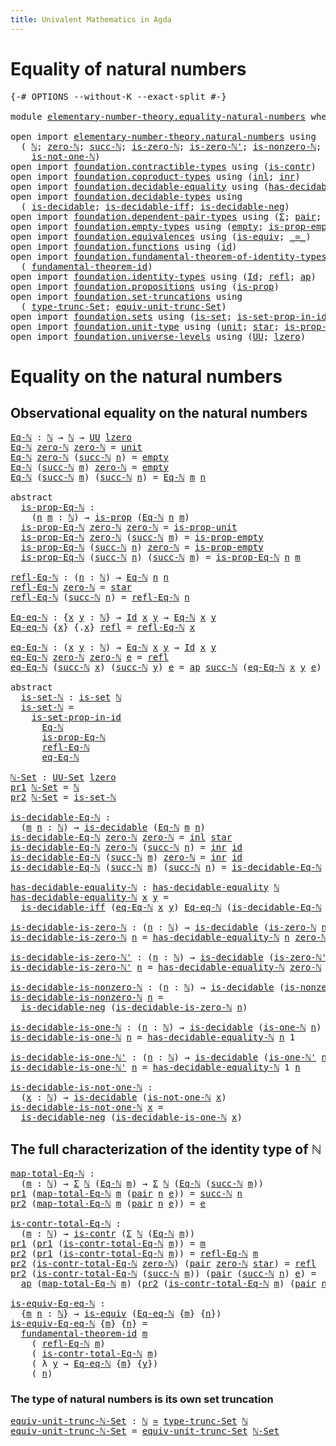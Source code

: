 ```yaml
---
title: Univalent Mathematics in Agda
---
```


# Equality of natural numbers

<pre class="Agda"><a id="86" class="Symbol">{-#</a> <a id="90" class="Keyword">OPTIONS</a> <a id="98" class="Pragma">--without-K</a> <a id="110" class="Pragma">--exact-split</a> <a id="124" class="Symbol">#-}</a>

<a id="129" class="Keyword">module</a> <a id="136" href="elementary-number-theory.equality-natural-numbers.html" class="Module">elementary-number-theory.equality-natural-numbers</a> <a id="186" class="Keyword">where</a>

<a id="193" class="Keyword">open</a> <a id="198" class="Keyword">import</a> <a id="205" href="elementary-number-theory.natural-numbers.html" class="Module">elementary-number-theory.natural-numbers</a> <a id="246" class="Keyword">using</a>
  <a id="254" class="Symbol">(</a> <a id="256" href="elementary-number-theory.natural-numbers.html#1444" class="Datatype">ℕ</a><a id="257" class="Symbol">;</a> <a id="259" href="elementary-number-theory.natural-numbers.html#1465" class="InductiveConstructor">zero-ℕ</a><a id="265" class="Symbol">;</a> <a id="267" href="elementary-number-theory.natural-numbers.html#1478" class="InductiveConstructor">succ-ℕ</a><a id="273" class="Symbol">;</a> <a id="275" href="elementary-number-theory.natural-numbers.html#1742" class="Function">is-zero-ℕ</a><a id="284" class="Symbol">;</a> <a id="286" href="elementary-number-theory.natural-numbers.html#1794" class="Function">is-zero-ℕ&#39;</a><a id="296" class="Symbol">;</a> <a id="298" href="elementary-number-theory.natural-numbers.html#1926" class="Function">is-nonzero-ℕ</a><a id="310" class="Symbol">;</a> <a id="312" href="elementary-number-theory.natural-numbers.html#1988" class="Function">is-one-ℕ</a><a id="320" class="Symbol">;</a> <a id="322" href="elementary-number-theory.natural-numbers.html#2033" class="Function">is-one-ℕ&#39;</a><a id="331" class="Symbol">;</a>
    <a id="337" href="elementary-number-theory.natural-numbers.html#2080" class="Function">is-not-one-ℕ</a><a id="349" class="Symbol">)</a>
<a id="351" class="Keyword">open</a> <a id="356" class="Keyword">import</a> <a id="363" href="foundation.contractible-types.html" class="Module">foundation.contractible-types</a> <a id="393" class="Keyword">using</a> <a id="399" class="Symbol">(</a><a id="400" href="foundation-core.contractible-types.html#925" class="Function">is-contr</a><a id="408" class="Symbol">)</a>
<a id="410" class="Keyword">open</a> <a id="415" class="Keyword">import</a> <a id="422" href="foundation.coproduct-types.html" class="Module">foundation.coproduct-types</a> <a id="449" class="Keyword">using</a> <a id="455" class="Symbol">(</a><a id="456" href="foundation.coproduct-types.html#1239" class="InductiveConstructor">inl</a><a id="459" class="Symbol">;</a> <a id="461" href="foundation.coproduct-types.html#1262" class="InductiveConstructor">inr</a><a id="464" class="Symbol">)</a>
<a id="466" class="Keyword">open</a> <a id="471" class="Keyword">import</a> <a id="478" href="foundation.decidable-equality.html" class="Module">foundation.decidable-equality</a> <a id="508" class="Keyword">using</a> <a id="514" class="Symbol">(</a><a id="515" href="foundation.decidable-equality.html#1785" class="Function">has-decidable-equality</a><a id="537" class="Symbol">)</a>
<a id="539" class="Keyword">open</a> <a id="544" class="Keyword">import</a> <a id="551" href="foundation.decidable-types.html" class="Module">foundation.decidable-types</a> <a id="578" class="Keyword">using</a>
  <a id="586" class="Symbol">(</a> <a id="588" href="foundation.decidable-types.html#1741" class="Function">is-decidable</a><a id="600" class="Symbol">;</a> <a id="602" href="foundation.decidable-types.html#5377" class="Function">is-decidable-iff</a><a id="618" class="Symbol">;</a> <a id="620" href="foundation.decidable-types.html#5067" class="Function">is-decidable-neg</a><a id="636" class="Symbol">)</a>
<a id="638" class="Keyword">open</a> <a id="643" class="Keyword">import</a> <a id="650" href="foundation.dependent-pair-types.html" class="Module">foundation.dependent-pair-types</a> <a id="682" class="Keyword">using</a> <a id="688" class="Symbol">(</a><a id="689" href="foundation-core.dependent-pair-types.html#502" class="Record">Σ</a><a id="690" class="Symbol">;</a> <a id="692" href="foundation-core.dependent-pair-types.html#575" class="InductiveConstructor">pair</a><a id="696" class="Symbol">;</a> <a id="698" href="foundation-core.dependent-pair-types.html#592" class="Field">pr1</a><a id="701" class="Symbol">;</a> <a id="703" href="foundation-core.dependent-pair-types.html#604" class="Field">pr2</a><a id="706" class="Symbol">)</a>
<a id="708" class="Keyword">open</a> <a id="713" class="Keyword">import</a> <a id="720" href="foundation.empty-types.html" class="Module">foundation.empty-types</a> <a id="743" class="Keyword">using</a> <a id="749" class="Symbol">(</a><a id="750" href="foundation-core.empty-types.html#1044" class="Datatype">empty</a><a id="755" class="Symbol">;</a> <a id="757" href="foundation-core.empty-types.html#2364" class="Function">is-prop-empty</a><a id="770" class="Symbol">)</a>
<a id="772" class="Keyword">open</a> <a id="777" class="Keyword">import</a> <a id="784" href="foundation.equivalences.html" class="Module">foundation.equivalences</a> <a id="808" class="Keyword">using</a> <a id="814" class="Symbol">(</a><a id="815" href="foundation-core.equivalences.html#1542" class="Function">is-equiv</a><a id="823" class="Symbol">;</a> <a id="825" href="foundation-core.equivalences.html#1607" class="Function Operator">_≃_</a><a id="828" class="Symbol">)</a>
<a id="830" class="Keyword">open</a> <a id="835" class="Keyword">import</a> <a id="842" href="foundation.functions.html" class="Module">foundation.functions</a> <a id="863" class="Keyword">using</a> <a id="869" class="Symbol">(</a><a id="870" href="foundation-core.functions.html#309" class="Function">id</a><a id="872" class="Symbol">)</a>
<a id="874" class="Keyword">open</a> <a id="879" class="Keyword">import</a> <a id="886" href="foundation.fundamental-theorem-of-identity-types.html" class="Module">foundation.fundamental-theorem-of-identity-types</a> <a id="935" class="Keyword">using</a>
  <a id="943" class="Symbol">(</a> <a id="945" href="foundation-core.fundamental-theorem-of-identity-types.html#1888" class="Function">fundamental-theorem-id</a><a id="967" class="Symbol">)</a>
<a id="969" class="Keyword">open</a> <a id="974" class="Keyword">import</a> <a id="981" href="foundation.identity-types.html" class="Module">foundation.identity-types</a> <a id="1007" class="Keyword">using</a> <a id="1013" class="Symbol">(</a><a id="1014" href="foundation-core.identity-types.html#641" class="Datatype">Id</a><a id="1016" class="Symbol">;</a> <a id="1018" href="foundation-core.identity-types.html#694" class="InductiveConstructor">refl</a><a id="1022" class="Symbol">;</a> <a id="1024" href="foundation-core.identity-types.html#2853" class="Function">ap</a><a id="1026" class="Symbol">)</a>
<a id="1028" class="Keyword">open</a> <a id="1033" class="Keyword">import</a> <a id="1040" href="foundation.propositions.html" class="Module">foundation.propositions</a> <a id="1064" class="Keyword">using</a> <a id="1070" class="Symbol">(</a><a id="1071" href="foundation-core.propositions.html#1246" class="Function">is-prop</a><a id="1078" class="Symbol">)</a>
<a id="1080" class="Keyword">open</a> <a id="1085" class="Keyword">import</a> <a id="1092" href="foundation.set-truncations.html" class="Module">foundation.set-truncations</a> <a id="1119" class="Keyword">using</a>
  <a id="1127" class="Symbol">(</a> <a id="1129" href="foundation.set-truncations.html#3386" class="Postulate">type-trunc-Set</a><a id="1143" class="Symbol">;</a> <a id="1145" href="foundation.set-truncations.html#11287" class="Function">equiv-unit-trunc-Set</a><a id="1165" class="Symbol">)</a>
<a id="1167" class="Keyword">open</a> <a id="1172" class="Keyword">import</a> <a id="1179" href="foundation.sets.html" class="Module">foundation.sets</a> <a id="1195" class="Keyword">using</a> <a id="1201" class="Symbol">(</a><a id="1202" href="foundation-core.sets.html#1099" class="Function">is-set</a><a id="1208" class="Symbol">;</a> <a id="1210" href="foundation-core.sets.html#2779" class="Function">is-set-prop-in-id</a><a id="1227" class="Symbol">;</a> <a id="1229" href="foundation-core.sets.html#1177" class="Function">UU-Set</a><a id="1235" class="Symbol">)</a>
<a id="1237" class="Keyword">open</a> <a id="1242" class="Keyword">import</a> <a id="1249" href="foundation.unit-type.html" class="Module">foundation.unit-type</a> <a id="1270" class="Keyword">using</a> <a id="1276" class="Symbol">(</a><a id="1277" href="foundation.unit-type.html#975" class="Datatype">unit</a><a id="1281" class="Symbol">;</a> <a id="1283" href="foundation.unit-type.html#999" class="InductiveConstructor">star</a><a id="1287" class="Symbol">;</a> <a id="1289" href="foundation.unit-type.html#2408" class="Function">is-prop-unit</a><a id="1301" class="Symbol">)</a>
<a id="1303" class="Keyword">open</a> <a id="1308" class="Keyword">import</a> <a id="1315" href="foundation.universe-levels.html" class="Module">foundation.universe-levels</a> <a id="1342" class="Keyword">using</a> <a id="1348" class="Symbol">(</a><a id="1349" href="foundation-core.universe-levels.html#222" class="Primitive">UU</a><a id="1351" class="Symbol">;</a> <a id="1353" href="Agda.Primitive.html#764" class="Primitive">lzero</a><a id="1358" class="Symbol">)</a>
</pre>
# Equality on the natural numbers

## Observational equality on the natural numbers

<pre class="Agda"><a id="Eq-ℕ"></a><a id="1458" href="elementary-number-theory.equality-natural-numbers.html#1458" class="Function">Eq-ℕ</a> <a id="1463" class="Symbol">:</a> <a id="1465" href="elementary-number-theory.natural-numbers.html#1444" class="Datatype">ℕ</a> <a id="1467" class="Symbol">→</a> <a id="1469" href="elementary-number-theory.natural-numbers.html#1444" class="Datatype">ℕ</a> <a id="1471" class="Symbol">→</a> <a id="1473" href="foundation-core.universe-levels.html#222" class="Primitive">UU</a> <a id="1476" href="Agda.Primitive.html#764" class="Primitive">lzero</a>
<a id="1482" href="elementary-number-theory.equality-natural-numbers.html#1458" class="Function">Eq-ℕ</a> <a id="1487" href="elementary-number-theory.natural-numbers.html#1465" class="InductiveConstructor">zero-ℕ</a> <a id="1494" href="elementary-number-theory.natural-numbers.html#1465" class="InductiveConstructor">zero-ℕ</a> <a id="1501" class="Symbol">=</a> <a id="1503" href="foundation.unit-type.html#975" class="Datatype">unit</a>
<a id="1508" href="elementary-number-theory.equality-natural-numbers.html#1458" class="Function">Eq-ℕ</a> <a id="1513" href="elementary-number-theory.natural-numbers.html#1465" class="InductiveConstructor">zero-ℕ</a> <a id="1520" class="Symbol">(</a><a id="1521" href="elementary-number-theory.natural-numbers.html#1478" class="InductiveConstructor">succ-ℕ</a> <a id="1528" href="elementary-number-theory.equality-natural-numbers.html#1528" class="Bound">n</a><a id="1529" class="Symbol">)</a> <a id="1531" class="Symbol">=</a> <a id="1533" href="foundation-core.empty-types.html#1044" class="Datatype">empty</a>
<a id="1539" href="elementary-number-theory.equality-natural-numbers.html#1458" class="Function">Eq-ℕ</a> <a id="1544" class="Symbol">(</a><a id="1545" href="elementary-number-theory.natural-numbers.html#1478" class="InductiveConstructor">succ-ℕ</a> <a id="1552" href="elementary-number-theory.equality-natural-numbers.html#1552" class="Bound">m</a><a id="1553" class="Symbol">)</a> <a id="1555" href="elementary-number-theory.natural-numbers.html#1465" class="InductiveConstructor">zero-ℕ</a> <a id="1562" class="Symbol">=</a> <a id="1564" href="foundation-core.empty-types.html#1044" class="Datatype">empty</a>
<a id="1570" href="elementary-number-theory.equality-natural-numbers.html#1458" class="Function">Eq-ℕ</a> <a id="1575" class="Symbol">(</a><a id="1576" href="elementary-number-theory.natural-numbers.html#1478" class="InductiveConstructor">succ-ℕ</a> <a id="1583" href="elementary-number-theory.equality-natural-numbers.html#1583" class="Bound">m</a><a id="1584" class="Symbol">)</a> <a id="1586" class="Symbol">(</a><a id="1587" href="elementary-number-theory.natural-numbers.html#1478" class="InductiveConstructor">succ-ℕ</a> <a id="1594" href="elementary-number-theory.equality-natural-numbers.html#1594" class="Bound">n</a><a id="1595" class="Symbol">)</a> <a id="1597" class="Symbol">=</a> <a id="1599" href="elementary-number-theory.equality-natural-numbers.html#1458" class="Function">Eq-ℕ</a> <a id="1604" href="elementary-number-theory.equality-natural-numbers.html#1583" class="Bound">m</a> <a id="1606" href="elementary-number-theory.equality-natural-numbers.html#1594" class="Bound">n</a>

<a id="1609" class="Keyword">abstract</a>
  <a id="is-prop-Eq-ℕ"></a><a id="1620" href="elementary-number-theory.equality-natural-numbers.html#1620" class="Function">is-prop-Eq-ℕ</a> <a id="1633" class="Symbol">:</a>
    <a id="1639" class="Symbol">(</a><a id="1640" href="elementary-number-theory.equality-natural-numbers.html#1640" class="Bound">n</a> <a id="1642" href="elementary-number-theory.equality-natural-numbers.html#1642" class="Bound">m</a> <a id="1644" class="Symbol">:</a> <a id="1646" href="elementary-number-theory.natural-numbers.html#1444" class="Datatype">ℕ</a><a id="1647" class="Symbol">)</a> <a id="1649" class="Symbol">→</a> <a id="1651" href="foundation-core.propositions.html#1246" class="Function">is-prop</a> <a id="1659" class="Symbol">(</a><a id="1660" href="elementary-number-theory.equality-natural-numbers.html#1458" class="Function">Eq-ℕ</a> <a id="1665" href="elementary-number-theory.equality-natural-numbers.html#1640" class="Bound">n</a> <a id="1667" href="elementary-number-theory.equality-natural-numbers.html#1642" class="Bound">m</a><a id="1668" class="Symbol">)</a>
  <a id="1672" href="elementary-number-theory.equality-natural-numbers.html#1620" class="Function">is-prop-Eq-ℕ</a> <a id="1685" href="elementary-number-theory.natural-numbers.html#1465" class="InductiveConstructor">zero-ℕ</a> <a id="1692" href="elementary-number-theory.natural-numbers.html#1465" class="InductiveConstructor">zero-ℕ</a> <a id="1699" class="Symbol">=</a> <a id="1701" href="foundation.unit-type.html#2408" class="Function">is-prop-unit</a>
  <a id="1716" href="elementary-number-theory.equality-natural-numbers.html#1620" class="Function">is-prop-Eq-ℕ</a> <a id="1729" href="elementary-number-theory.natural-numbers.html#1465" class="InductiveConstructor">zero-ℕ</a> <a id="1736" class="Symbol">(</a><a id="1737" href="elementary-number-theory.natural-numbers.html#1478" class="InductiveConstructor">succ-ℕ</a> <a id="1744" href="elementary-number-theory.equality-natural-numbers.html#1744" class="Bound">m</a><a id="1745" class="Symbol">)</a> <a id="1747" class="Symbol">=</a> <a id="1749" href="foundation-core.empty-types.html#2364" class="Function">is-prop-empty</a>
  <a id="1765" href="elementary-number-theory.equality-natural-numbers.html#1620" class="Function">is-prop-Eq-ℕ</a> <a id="1778" class="Symbol">(</a><a id="1779" href="elementary-number-theory.natural-numbers.html#1478" class="InductiveConstructor">succ-ℕ</a> <a id="1786" href="elementary-number-theory.equality-natural-numbers.html#1786" class="Bound">n</a><a id="1787" class="Symbol">)</a> <a id="1789" href="elementary-number-theory.natural-numbers.html#1465" class="InductiveConstructor">zero-ℕ</a> <a id="1796" class="Symbol">=</a> <a id="1798" href="foundation-core.empty-types.html#2364" class="Function">is-prop-empty</a>
  <a id="1814" href="elementary-number-theory.equality-natural-numbers.html#1620" class="Function">is-prop-Eq-ℕ</a> <a id="1827" class="Symbol">(</a><a id="1828" href="elementary-number-theory.natural-numbers.html#1478" class="InductiveConstructor">succ-ℕ</a> <a id="1835" href="elementary-number-theory.equality-natural-numbers.html#1835" class="Bound">n</a><a id="1836" class="Symbol">)</a> <a id="1838" class="Symbol">(</a><a id="1839" href="elementary-number-theory.natural-numbers.html#1478" class="InductiveConstructor">succ-ℕ</a> <a id="1846" href="elementary-number-theory.equality-natural-numbers.html#1846" class="Bound">m</a><a id="1847" class="Symbol">)</a> <a id="1849" class="Symbol">=</a> <a id="1851" href="elementary-number-theory.equality-natural-numbers.html#1620" class="Function">is-prop-Eq-ℕ</a> <a id="1864" href="elementary-number-theory.equality-natural-numbers.html#1835" class="Bound">n</a> <a id="1866" href="elementary-number-theory.equality-natural-numbers.html#1846" class="Bound">m</a>

<a id="refl-Eq-ℕ"></a><a id="1869" href="elementary-number-theory.equality-natural-numbers.html#1869" class="Function">refl-Eq-ℕ</a> <a id="1879" class="Symbol">:</a> <a id="1881" class="Symbol">(</a><a id="1882" href="elementary-number-theory.equality-natural-numbers.html#1882" class="Bound">n</a> <a id="1884" class="Symbol">:</a> <a id="1886" href="elementary-number-theory.natural-numbers.html#1444" class="Datatype">ℕ</a><a id="1887" class="Symbol">)</a> <a id="1889" class="Symbol">→</a> <a id="1891" href="elementary-number-theory.equality-natural-numbers.html#1458" class="Function">Eq-ℕ</a> <a id="1896" href="elementary-number-theory.equality-natural-numbers.html#1882" class="Bound">n</a> <a id="1898" href="elementary-number-theory.equality-natural-numbers.html#1882" class="Bound">n</a>
<a id="1900" href="elementary-number-theory.equality-natural-numbers.html#1869" class="Function">refl-Eq-ℕ</a> <a id="1910" href="elementary-number-theory.natural-numbers.html#1465" class="InductiveConstructor">zero-ℕ</a> <a id="1917" class="Symbol">=</a> <a id="1919" href="foundation.unit-type.html#999" class="InductiveConstructor">star</a>
<a id="1924" href="elementary-number-theory.equality-natural-numbers.html#1869" class="Function">refl-Eq-ℕ</a> <a id="1934" class="Symbol">(</a><a id="1935" href="elementary-number-theory.natural-numbers.html#1478" class="InductiveConstructor">succ-ℕ</a> <a id="1942" href="elementary-number-theory.equality-natural-numbers.html#1942" class="Bound">n</a><a id="1943" class="Symbol">)</a> <a id="1945" class="Symbol">=</a> <a id="1947" href="elementary-number-theory.equality-natural-numbers.html#1869" class="Function">refl-Eq-ℕ</a> <a id="1957" href="elementary-number-theory.equality-natural-numbers.html#1942" class="Bound">n</a>

<a id="Eq-eq-ℕ"></a><a id="1960" href="elementary-number-theory.equality-natural-numbers.html#1960" class="Function">Eq-eq-ℕ</a> <a id="1968" class="Symbol">:</a> <a id="1970" class="Symbol">{</a><a id="1971" href="elementary-number-theory.equality-natural-numbers.html#1971" class="Bound">x</a> <a id="1973" href="elementary-number-theory.equality-natural-numbers.html#1973" class="Bound">y</a> <a id="1975" class="Symbol">:</a> <a id="1977" href="elementary-number-theory.natural-numbers.html#1444" class="Datatype">ℕ</a><a id="1978" class="Symbol">}</a> <a id="1980" class="Symbol">→</a> <a id="1982" href="foundation-core.identity-types.html#641" class="Datatype">Id</a> <a id="1985" href="elementary-number-theory.equality-natural-numbers.html#1971" class="Bound">x</a> <a id="1987" href="elementary-number-theory.equality-natural-numbers.html#1973" class="Bound">y</a> <a id="1989" class="Symbol">→</a> <a id="1991" href="elementary-number-theory.equality-natural-numbers.html#1458" class="Function">Eq-ℕ</a> <a id="1996" href="elementary-number-theory.equality-natural-numbers.html#1971" class="Bound">x</a> <a id="1998" href="elementary-number-theory.equality-natural-numbers.html#1973" class="Bound">y</a>
<a id="2000" href="elementary-number-theory.equality-natural-numbers.html#1960" class="Function">Eq-eq-ℕ</a> <a id="2008" class="Symbol">{</a><a id="2009" href="elementary-number-theory.equality-natural-numbers.html#2009" class="Bound">x</a><a id="2010" class="Symbol">}</a> <a id="2012" class="Symbol">{</a><a id="2013" class="DottedPattern Symbol">.</a><a id="2014" href="elementary-number-theory.equality-natural-numbers.html#2009" class="DottedPattern Bound">x</a><a id="2015" class="Symbol">}</a> <a id="2017" href="foundation-core.identity-types.html#694" class="InductiveConstructor">refl</a> <a id="2022" class="Symbol">=</a> <a id="2024" href="elementary-number-theory.equality-natural-numbers.html#1869" class="Function">refl-Eq-ℕ</a> <a id="2034" href="elementary-number-theory.equality-natural-numbers.html#2009" class="Bound">x</a>

<a id="eq-Eq-ℕ"></a><a id="2037" href="elementary-number-theory.equality-natural-numbers.html#2037" class="Function">eq-Eq-ℕ</a> <a id="2045" class="Symbol">:</a> <a id="2047" class="Symbol">(</a><a id="2048" href="elementary-number-theory.equality-natural-numbers.html#2048" class="Bound">x</a> <a id="2050" href="elementary-number-theory.equality-natural-numbers.html#2050" class="Bound">y</a> <a id="2052" class="Symbol">:</a> <a id="2054" href="elementary-number-theory.natural-numbers.html#1444" class="Datatype">ℕ</a><a id="2055" class="Symbol">)</a> <a id="2057" class="Symbol">→</a> <a id="2059" href="elementary-number-theory.equality-natural-numbers.html#1458" class="Function">Eq-ℕ</a> <a id="2064" href="elementary-number-theory.equality-natural-numbers.html#2048" class="Bound">x</a> <a id="2066" href="elementary-number-theory.equality-natural-numbers.html#2050" class="Bound">y</a> <a id="2068" class="Symbol">→</a> <a id="2070" href="foundation-core.identity-types.html#641" class="Datatype">Id</a> <a id="2073" href="elementary-number-theory.equality-natural-numbers.html#2048" class="Bound">x</a> <a id="2075" href="elementary-number-theory.equality-natural-numbers.html#2050" class="Bound">y</a>
<a id="2077" href="elementary-number-theory.equality-natural-numbers.html#2037" class="Function">eq-Eq-ℕ</a> <a id="2085" href="elementary-number-theory.natural-numbers.html#1465" class="InductiveConstructor">zero-ℕ</a> <a id="2092" href="elementary-number-theory.natural-numbers.html#1465" class="InductiveConstructor">zero-ℕ</a> <a id="2099" href="elementary-number-theory.equality-natural-numbers.html#2099" class="Bound">e</a> <a id="2101" class="Symbol">=</a> <a id="2103" href="foundation-core.identity-types.html#694" class="InductiveConstructor">refl</a>
<a id="2108" href="elementary-number-theory.equality-natural-numbers.html#2037" class="Function">eq-Eq-ℕ</a> <a id="2116" class="Symbol">(</a><a id="2117" href="elementary-number-theory.natural-numbers.html#1478" class="InductiveConstructor">succ-ℕ</a> <a id="2124" href="elementary-number-theory.equality-natural-numbers.html#2124" class="Bound">x</a><a id="2125" class="Symbol">)</a> <a id="2127" class="Symbol">(</a><a id="2128" href="elementary-number-theory.natural-numbers.html#1478" class="InductiveConstructor">succ-ℕ</a> <a id="2135" href="elementary-number-theory.equality-natural-numbers.html#2135" class="Bound">y</a><a id="2136" class="Symbol">)</a> <a id="2138" href="elementary-number-theory.equality-natural-numbers.html#2138" class="Bound">e</a> <a id="2140" class="Symbol">=</a> <a id="2142" href="foundation-core.identity-types.html#2853" class="Function">ap</a> <a id="2145" href="elementary-number-theory.natural-numbers.html#1478" class="InductiveConstructor">succ-ℕ</a> <a id="2152" class="Symbol">(</a><a id="2153" href="elementary-number-theory.equality-natural-numbers.html#2037" class="Function">eq-Eq-ℕ</a> <a id="2161" href="elementary-number-theory.equality-natural-numbers.html#2124" class="Bound">x</a> <a id="2163" href="elementary-number-theory.equality-natural-numbers.html#2135" class="Bound">y</a> <a id="2165" href="elementary-number-theory.equality-natural-numbers.html#2138" class="Bound">e</a><a id="2166" class="Symbol">)</a>

<a id="2169" class="Keyword">abstract</a>
  <a id="is-set-ℕ"></a><a id="2180" href="elementary-number-theory.equality-natural-numbers.html#2180" class="Function">is-set-ℕ</a> <a id="2189" class="Symbol">:</a> <a id="2191" href="foundation-core.sets.html#1099" class="Function">is-set</a> <a id="2198" href="elementary-number-theory.natural-numbers.html#1444" class="Datatype">ℕ</a>
  <a id="2202" href="elementary-number-theory.equality-natural-numbers.html#2180" class="Function">is-set-ℕ</a> <a id="2211" class="Symbol">=</a>
    <a id="2217" href="foundation-core.sets.html#2779" class="Function">is-set-prop-in-id</a>
      <a id="2241" href="elementary-number-theory.equality-natural-numbers.html#1458" class="Function">Eq-ℕ</a>
      <a id="2252" href="elementary-number-theory.equality-natural-numbers.html#1620" class="Function">is-prop-Eq-ℕ</a>
      <a id="2271" href="elementary-number-theory.equality-natural-numbers.html#1869" class="Function">refl-Eq-ℕ</a>
      <a id="2287" href="elementary-number-theory.equality-natural-numbers.html#2037" class="Function">eq-Eq-ℕ</a>

<a id="ℕ-Set"></a><a id="2296" href="elementary-number-theory.equality-natural-numbers.html#2296" class="Function">ℕ-Set</a> <a id="2302" class="Symbol">:</a> <a id="2304" href="foundation-core.sets.html#1177" class="Function">UU-Set</a> <a id="2311" href="Agda.Primitive.html#764" class="Primitive">lzero</a>
<a id="2317" href="foundation-core.dependent-pair-types.html#592" class="Field">pr1</a> <a id="2321" href="elementary-number-theory.equality-natural-numbers.html#2296" class="Function">ℕ-Set</a> <a id="2327" class="Symbol">=</a> <a id="2329" href="elementary-number-theory.natural-numbers.html#1444" class="Datatype">ℕ</a>
<a id="2331" href="foundation-core.dependent-pair-types.html#604" class="Field">pr2</a> <a id="2335" href="elementary-number-theory.equality-natural-numbers.html#2296" class="Function">ℕ-Set</a> <a id="2341" class="Symbol">=</a> <a id="2343" href="elementary-number-theory.equality-natural-numbers.html#2180" class="Function">is-set-ℕ</a>

<a id="is-decidable-Eq-ℕ"></a><a id="2353" href="elementary-number-theory.equality-natural-numbers.html#2353" class="Function">is-decidable-Eq-ℕ</a> <a id="2371" class="Symbol">:</a>
  <a id="2375" class="Symbol">(</a><a id="2376" href="elementary-number-theory.equality-natural-numbers.html#2376" class="Bound">m</a> <a id="2378" href="elementary-number-theory.equality-natural-numbers.html#2378" class="Bound">n</a> <a id="2380" class="Symbol">:</a> <a id="2382" href="elementary-number-theory.natural-numbers.html#1444" class="Datatype">ℕ</a><a id="2383" class="Symbol">)</a> <a id="2385" class="Symbol">→</a> <a id="2387" href="foundation.decidable-types.html#1741" class="Function">is-decidable</a> <a id="2400" class="Symbol">(</a><a id="2401" href="elementary-number-theory.equality-natural-numbers.html#1458" class="Function">Eq-ℕ</a> <a id="2406" href="elementary-number-theory.equality-natural-numbers.html#2376" class="Bound">m</a> <a id="2408" href="elementary-number-theory.equality-natural-numbers.html#2378" class="Bound">n</a><a id="2409" class="Symbol">)</a>
<a id="2411" href="elementary-number-theory.equality-natural-numbers.html#2353" class="Function">is-decidable-Eq-ℕ</a> <a id="2429" href="elementary-number-theory.natural-numbers.html#1465" class="InductiveConstructor">zero-ℕ</a> <a id="2436" href="elementary-number-theory.natural-numbers.html#1465" class="InductiveConstructor">zero-ℕ</a> <a id="2443" class="Symbol">=</a> <a id="2445" href="foundation.coproduct-types.html#1239" class="InductiveConstructor">inl</a> <a id="2449" href="foundation.unit-type.html#999" class="InductiveConstructor">star</a>
<a id="2454" href="elementary-number-theory.equality-natural-numbers.html#2353" class="Function">is-decidable-Eq-ℕ</a> <a id="2472" href="elementary-number-theory.natural-numbers.html#1465" class="InductiveConstructor">zero-ℕ</a> <a id="2479" class="Symbol">(</a><a id="2480" href="elementary-number-theory.natural-numbers.html#1478" class="InductiveConstructor">succ-ℕ</a> <a id="2487" href="elementary-number-theory.equality-natural-numbers.html#2487" class="Bound">n</a><a id="2488" class="Symbol">)</a> <a id="2490" class="Symbol">=</a> <a id="2492" href="foundation.coproduct-types.html#1262" class="InductiveConstructor">inr</a> <a id="2496" href="foundation-core.functions.html#309" class="Function">id</a>
<a id="2499" href="elementary-number-theory.equality-natural-numbers.html#2353" class="Function">is-decidable-Eq-ℕ</a> <a id="2517" class="Symbol">(</a><a id="2518" href="elementary-number-theory.natural-numbers.html#1478" class="InductiveConstructor">succ-ℕ</a> <a id="2525" href="elementary-number-theory.equality-natural-numbers.html#2525" class="Bound">m</a><a id="2526" class="Symbol">)</a> <a id="2528" href="elementary-number-theory.natural-numbers.html#1465" class="InductiveConstructor">zero-ℕ</a> <a id="2535" class="Symbol">=</a> <a id="2537" href="foundation.coproduct-types.html#1262" class="InductiveConstructor">inr</a> <a id="2541" href="foundation-core.functions.html#309" class="Function">id</a>
<a id="2544" href="elementary-number-theory.equality-natural-numbers.html#2353" class="Function">is-decidable-Eq-ℕ</a> <a id="2562" class="Symbol">(</a><a id="2563" href="elementary-number-theory.natural-numbers.html#1478" class="InductiveConstructor">succ-ℕ</a> <a id="2570" href="elementary-number-theory.equality-natural-numbers.html#2570" class="Bound">m</a><a id="2571" class="Symbol">)</a> <a id="2573" class="Symbol">(</a><a id="2574" href="elementary-number-theory.natural-numbers.html#1478" class="InductiveConstructor">succ-ℕ</a> <a id="2581" href="elementary-number-theory.equality-natural-numbers.html#2581" class="Bound">n</a><a id="2582" class="Symbol">)</a> <a id="2584" class="Symbol">=</a> <a id="2586" href="elementary-number-theory.equality-natural-numbers.html#2353" class="Function">is-decidable-Eq-ℕ</a> <a id="2604" href="elementary-number-theory.equality-natural-numbers.html#2570" class="Bound">m</a> <a id="2606" href="elementary-number-theory.equality-natural-numbers.html#2581" class="Bound">n</a>

<a id="has-decidable-equality-ℕ"></a><a id="2609" href="elementary-number-theory.equality-natural-numbers.html#2609" class="Function">has-decidable-equality-ℕ</a> <a id="2634" class="Symbol">:</a> <a id="2636" href="foundation.decidable-equality.html#1785" class="Function">has-decidable-equality</a> <a id="2659" href="elementary-number-theory.natural-numbers.html#1444" class="Datatype">ℕ</a>
<a id="2661" href="elementary-number-theory.equality-natural-numbers.html#2609" class="Function">has-decidable-equality-ℕ</a> <a id="2686" href="elementary-number-theory.equality-natural-numbers.html#2686" class="Bound">x</a> <a id="2688" href="elementary-number-theory.equality-natural-numbers.html#2688" class="Bound">y</a> <a id="2690" class="Symbol">=</a>
  <a id="2694" href="foundation.decidable-types.html#5377" class="Function">is-decidable-iff</a> <a id="2711" class="Symbol">(</a><a id="2712" href="elementary-number-theory.equality-natural-numbers.html#2037" class="Function">eq-Eq-ℕ</a> <a id="2720" href="elementary-number-theory.equality-natural-numbers.html#2686" class="Bound">x</a> <a id="2722" href="elementary-number-theory.equality-natural-numbers.html#2688" class="Bound">y</a><a id="2723" class="Symbol">)</a> <a id="2725" href="elementary-number-theory.equality-natural-numbers.html#1960" class="Function">Eq-eq-ℕ</a> <a id="2733" class="Symbol">(</a><a id="2734" href="elementary-number-theory.equality-natural-numbers.html#2353" class="Function">is-decidable-Eq-ℕ</a> <a id="2752" href="elementary-number-theory.equality-natural-numbers.html#2686" class="Bound">x</a> <a id="2754" href="elementary-number-theory.equality-natural-numbers.html#2688" class="Bound">y</a><a id="2755" class="Symbol">)</a>

<a id="is-decidable-is-zero-ℕ"></a><a id="2758" href="elementary-number-theory.equality-natural-numbers.html#2758" class="Function">is-decidable-is-zero-ℕ</a> <a id="2781" class="Symbol">:</a> <a id="2783" class="Symbol">(</a><a id="2784" href="elementary-number-theory.equality-natural-numbers.html#2784" class="Bound">n</a> <a id="2786" class="Symbol">:</a> <a id="2788" href="elementary-number-theory.natural-numbers.html#1444" class="Datatype">ℕ</a><a id="2789" class="Symbol">)</a> <a id="2791" class="Symbol">→</a> <a id="2793" href="foundation.decidable-types.html#1741" class="Function">is-decidable</a> <a id="2806" class="Symbol">(</a><a id="2807" href="elementary-number-theory.natural-numbers.html#1742" class="Function">is-zero-ℕ</a> <a id="2817" href="elementary-number-theory.equality-natural-numbers.html#2784" class="Bound">n</a><a id="2818" class="Symbol">)</a>
<a id="2820" href="elementary-number-theory.equality-natural-numbers.html#2758" class="Function">is-decidable-is-zero-ℕ</a> <a id="2843" href="elementary-number-theory.equality-natural-numbers.html#2843" class="Bound">n</a> <a id="2845" class="Symbol">=</a> <a id="2847" href="elementary-number-theory.equality-natural-numbers.html#2609" class="Function">has-decidable-equality-ℕ</a> <a id="2872" href="elementary-number-theory.equality-natural-numbers.html#2843" class="Bound">n</a> <a id="2874" href="elementary-number-theory.natural-numbers.html#1465" class="InductiveConstructor">zero-ℕ</a>

<a id="is-decidable-is-zero-ℕ&#39;"></a><a id="2882" href="elementary-number-theory.equality-natural-numbers.html#2882" class="Function">is-decidable-is-zero-ℕ&#39;</a> <a id="2906" class="Symbol">:</a> <a id="2908" class="Symbol">(</a><a id="2909" href="elementary-number-theory.equality-natural-numbers.html#2909" class="Bound">n</a> <a id="2911" class="Symbol">:</a> <a id="2913" href="elementary-number-theory.natural-numbers.html#1444" class="Datatype">ℕ</a><a id="2914" class="Symbol">)</a> <a id="2916" class="Symbol">→</a> <a id="2918" href="foundation.decidable-types.html#1741" class="Function">is-decidable</a> <a id="2931" class="Symbol">(</a><a id="2932" href="elementary-number-theory.natural-numbers.html#1794" class="Function">is-zero-ℕ&#39;</a> <a id="2943" href="elementary-number-theory.equality-natural-numbers.html#2909" class="Bound">n</a><a id="2944" class="Symbol">)</a>
<a id="2946" href="elementary-number-theory.equality-natural-numbers.html#2882" class="Function">is-decidable-is-zero-ℕ&#39;</a> <a id="2970" href="elementary-number-theory.equality-natural-numbers.html#2970" class="Bound">n</a> <a id="2972" class="Symbol">=</a> <a id="2974" href="elementary-number-theory.equality-natural-numbers.html#2609" class="Function">has-decidable-equality-ℕ</a> <a id="2999" href="elementary-number-theory.natural-numbers.html#1465" class="InductiveConstructor">zero-ℕ</a> <a id="3006" href="elementary-number-theory.equality-natural-numbers.html#2970" class="Bound">n</a>

<a id="is-decidable-is-nonzero-ℕ"></a><a id="3009" href="elementary-number-theory.equality-natural-numbers.html#3009" class="Function">is-decidable-is-nonzero-ℕ</a> <a id="3035" class="Symbol">:</a> <a id="3037" class="Symbol">(</a><a id="3038" href="elementary-number-theory.equality-natural-numbers.html#3038" class="Bound">n</a> <a id="3040" class="Symbol">:</a> <a id="3042" href="elementary-number-theory.natural-numbers.html#1444" class="Datatype">ℕ</a><a id="3043" class="Symbol">)</a> <a id="3045" class="Symbol">→</a> <a id="3047" href="foundation.decidable-types.html#1741" class="Function">is-decidable</a> <a id="3060" class="Symbol">(</a><a id="3061" href="elementary-number-theory.natural-numbers.html#1926" class="Function">is-nonzero-ℕ</a> <a id="3074" href="elementary-number-theory.equality-natural-numbers.html#3038" class="Bound">n</a><a id="3075" class="Symbol">)</a>
<a id="3077" href="elementary-number-theory.equality-natural-numbers.html#3009" class="Function">is-decidable-is-nonzero-ℕ</a> <a id="3103" href="elementary-number-theory.equality-natural-numbers.html#3103" class="Bound">n</a> <a id="3105" class="Symbol">=</a>
  <a id="3109" href="foundation.decidable-types.html#5067" class="Function">is-decidable-neg</a> <a id="3126" class="Symbol">(</a><a id="3127" href="elementary-number-theory.equality-natural-numbers.html#2758" class="Function">is-decidable-is-zero-ℕ</a> <a id="3150" href="elementary-number-theory.equality-natural-numbers.html#3103" class="Bound">n</a><a id="3151" class="Symbol">)</a>

<a id="is-decidable-is-one-ℕ"></a><a id="3154" href="elementary-number-theory.equality-natural-numbers.html#3154" class="Function">is-decidable-is-one-ℕ</a> <a id="3176" class="Symbol">:</a> <a id="3178" class="Symbol">(</a><a id="3179" href="elementary-number-theory.equality-natural-numbers.html#3179" class="Bound">n</a> <a id="3181" class="Symbol">:</a> <a id="3183" href="elementary-number-theory.natural-numbers.html#1444" class="Datatype">ℕ</a><a id="3184" class="Symbol">)</a> <a id="3186" class="Symbol">→</a> <a id="3188" href="foundation.decidable-types.html#1741" class="Function">is-decidable</a> <a id="3201" class="Symbol">(</a><a id="3202" href="elementary-number-theory.natural-numbers.html#1988" class="Function">is-one-ℕ</a> <a id="3211" href="elementary-number-theory.equality-natural-numbers.html#3179" class="Bound">n</a><a id="3212" class="Symbol">)</a>
<a id="3214" href="elementary-number-theory.equality-natural-numbers.html#3154" class="Function">is-decidable-is-one-ℕ</a> <a id="3236" href="elementary-number-theory.equality-natural-numbers.html#3236" class="Bound">n</a> <a id="3238" class="Symbol">=</a> <a id="3240" href="elementary-number-theory.equality-natural-numbers.html#2609" class="Function">has-decidable-equality-ℕ</a> <a id="3265" href="elementary-number-theory.equality-natural-numbers.html#3236" class="Bound">n</a> <a id="3267" class="Number">1</a>

<a id="is-decidable-is-one-ℕ&#39;"></a><a id="3270" href="elementary-number-theory.equality-natural-numbers.html#3270" class="Function">is-decidable-is-one-ℕ&#39;</a> <a id="3293" class="Symbol">:</a> <a id="3295" class="Symbol">(</a><a id="3296" href="elementary-number-theory.equality-natural-numbers.html#3296" class="Bound">n</a> <a id="3298" class="Symbol">:</a> <a id="3300" href="elementary-number-theory.natural-numbers.html#1444" class="Datatype">ℕ</a><a id="3301" class="Symbol">)</a> <a id="3303" class="Symbol">→</a> <a id="3305" href="foundation.decidable-types.html#1741" class="Function">is-decidable</a> <a id="3318" class="Symbol">(</a><a id="3319" href="elementary-number-theory.natural-numbers.html#2033" class="Function">is-one-ℕ&#39;</a> <a id="3329" href="elementary-number-theory.equality-natural-numbers.html#3296" class="Bound">n</a><a id="3330" class="Symbol">)</a>
<a id="3332" href="elementary-number-theory.equality-natural-numbers.html#3270" class="Function">is-decidable-is-one-ℕ&#39;</a> <a id="3355" href="elementary-number-theory.equality-natural-numbers.html#3355" class="Bound">n</a> <a id="3357" class="Symbol">=</a> <a id="3359" href="elementary-number-theory.equality-natural-numbers.html#2609" class="Function">has-decidable-equality-ℕ</a> <a id="3384" class="Number">1</a> <a id="3386" href="elementary-number-theory.equality-natural-numbers.html#3355" class="Bound">n</a>

<a id="is-decidable-is-not-one-ℕ"></a><a id="3389" href="elementary-number-theory.equality-natural-numbers.html#3389" class="Function">is-decidable-is-not-one-ℕ</a> <a id="3415" class="Symbol">:</a>
  <a id="3419" class="Symbol">(</a><a id="3420" href="elementary-number-theory.equality-natural-numbers.html#3420" class="Bound">x</a> <a id="3422" class="Symbol">:</a> <a id="3424" href="elementary-number-theory.natural-numbers.html#1444" class="Datatype">ℕ</a><a id="3425" class="Symbol">)</a> <a id="3427" class="Symbol">→</a> <a id="3429" href="foundation.decidable-types.html#1741" class="Function">is-decidable</a> <a id="3442" class="Symbol">(</a><a id="3443" href="elementary-number-theory.natural-numbers.html#2080" class="Function">is-not-one-ℕ</a> <a id="3456" href="elementary-number-theory.equality-natural-numbers.html#3420" class="Bound">x</a><a id="3457" class="Symbol">)</a>
<a id="3459" href="elementary-number-theory.equality-natural-numbers.html#3389" class="Function">is-decidable-is-not-one-ℕ</a> <a id="3485" href="elementary-number-theory.equality-natural-numbers.html#3485" class="Bound">x</a> <a id="3487" class="Symbol">=</a>
  <a id="3491" href="foundation.decidable-types.html#5067" class="Function">is-decidable-neg</a> <a id="3508" class="Symbol">(</a><a id="3509" href="elementary-number-theory.equality-natural-numbers.html#3154" class="Function">is-decidable-is-one-ℕ</a> <a id="3531" href="elementary-number-theory.equality-natural-numbers.html#3485" class="Bound">x</a><a id="3532" class="Symbol">)</a>
</pre>
## The full characterization of the identity type of ℕ

<pre class="Agda"><a id="map-total-Eq-ℕ"></a><a id="3603" href="elementary-number-theory.equality-natural-numbers.html#3603" class="Function">map-total-Eq-ℕ</a> <a id="3618" class="Symbol">:</a>
  <a id="3622" class="Symbol">(</a><a id="3623" href="elementary-number-theory.equality-natural-numbers.html#3623" class="Bound">m</a> <a id="3625" class="Symbol">:</a> <a id="3627" href="elementary-number-theory.natural-numbers.html#1444" class="Datatype">ℕ</a><a id="3628" class="Symbol">)</a> <a id="3630" class="Symbol">→</a> <a id="3632" href="foundation-core.dependent-pair-types.html#502" class="Record">Σ</a> <a id="3634" href="elementary-number-theory.natural-numbers.html#1444" class="Datatype">ℕ</a> <a id="3636" class="Symbol">(</a><a id="3637" href="elementary-number-theory.equality-natural-numbers.html#1458" class="Function">Eq-ℕ</a> <a id="3642" href="elementary-number-theory.equality-natural-numbers.html#3623" class="Bound">m</a><a id="3643" class="Symbol">)</a> <a id="3645" class="Symbol">→</a> <a id="3647" href="foundation-core.dependent-pair-types.html#502" class="Record">Σ</a> <a id="3649" href="elementary-number-theory.natural-numbers.html#1444" class="Datatype">ℕ</a> <a id="3651" class="Symbol">(</a><a id="3652" href="elementary-number-theory.equality-natural-numbers.html#1458" class="Function">Eq-ℕ</a> <a id="3657" class="Symbol">(</a><a id="3658" href="elementary-number-theory.natural-numbers.html#1478" class="InductiveConstructor">succ-ℕ</a> <a id="3665" href="elementary-number-theory.equality-natural-numbers.html#3623" class="Bound">m</a><a id="3666" class="Symbol">))</a>
<a id="3669" href="foundation-core.dependent-pair-types.html#592" class="Field">pr1</a> <a id="3673" class="Symbol">(</a><a id="3674" href="elementary-number-theory.equality-natural-numbers.html#3603" class="Function">map-total-Eq-ℕ</a> <a id="3689" href="elementary-number-theory.equality-natural-numbers.html#3689" class="Bound">m</a> <a id="3691" class="Symbol">(</a><a id="3692" href="foundation-core.dependent-pair-types.html#575" class="InductiveConstructor">pair</a> <a id="3697" href="elementary-number-theory.equality-natural-numbers.html#3697" class="Bound">n</a> <a id="3699" href="elementary-number-theory.equality-natural-numbers.html#3699" class="Bound">e</a><a id="3700" class="Symbol">))</a> <a id="3703" class="Symbol">=</a> <a id="3705" href="elementary-number-theory.natural-numbers.html#1478" class="InductiveConstructor">succ-ℕ</a> <a id="3712" href="elementary-number-theory.equality-natural-numbers.html#3697" class="Bound">n</a>
<a id="3714" href="foundation-core.dependent-pair-types.html#604" class="Field">pr2</a> <a id="3718" class="Symbol">(</a><a id="3719" href="elementary-number-theory.equality-natural-numbers.html#3603" class="Function">map-total-Eq-ℕ</a> <a id="3734" href="elementary-number-theory.equality-natural-numbers.html#3734" class="Bound">m</a> <a id="3736" class="Symbol">(</a><a id="3737" href="foundation-core.dependent-pair-types.html#575" class="InductiveConstructor">pair</a> <a id="3742" href="elementary-number-theory.equality-natural-numbers.html#3742" class="Bound">n</a> <a id="3744" href="elementary-number-theory.equality-natural-numbers.html#3744" class="Bound">e</a><a id="3745" class="Symbol">))</a> <a id="3748" class="Symbol">=</a> <a id="3750" href="elementary-number-theory.equality-natural-numbers.html#3744" class="Bound">e</a>

<a id="is-contr-total-Eq-ℕ"></a><a id="3753" href="elementary-number-theory.equality-natural-numbers.html#3753" class="Function">is-contr-total-Eq-ℕ</a> <a id="3773" class="Symbol">:</a>
  <a id="3777" class="Symbol">(</a><a id="3778" href="elementary-number-theory.equality-natural-numbers.html#3778" class="Bound">m</a> <a id="3780" class="Symbol">:</a> <a id="3782" href="elementary-number-theory.natural-numbers.html#1444" class="Datatype">ℕ</a><a id="3783" class="Symbol">)</a> <a id="3785" class="Symbol">→</a> <a id="3787" href="foundation-core.contractible-types.html#925" class="Function">is-contr</a> <a id="3796" class="Symbol">(</a><a id="3797" href="foundation-core.dependent-pair-types.html#502" class="Record">Σ</a> <a id="3799" href="elementary-number-theory.natural-numbers.html#1444" class="Datatype">ℕ</a> <a id="3801" class="Symbol">(</a><a id="3802" href="elementary-number-theory.equality-natural-numbers.html#1458" class="Function">Eq-ℕ</a> <a id="3807" href="elementary-number-theory.equality-natural-numbers.html#3778" class="Bound">m</a><a id="3808" class="Symbol">))</a>
<a id="3811" href="foundation-core.dependent-pair-types.html#592" class="Field">pr1</a> <a id="3815" class="Symbol">(</a><a id="3816" href="foundation-core.dependent-pair-types.html#592" class="Field">pr1</a> <a id="3820" class="Symbol">(</a><a id="3821" href="elementary-number-theory.equality-natural-numbers.html#3753" class="Function">is-contr-total-Eq-ℕ</a> <a id="3841" href="elementary-number-theory.equality-natural-numbers.html#3841" class="Bound">m</a><a id="3842" class="Symbol">))</a> <a id="3845" class="Symbol">=</a> <a id="3847" href="elementary-number-theory.equality-natural-numbers.html#3841" class="Bound">m</a>
<a id="3849" href="foundation-core.dependent-pair-types.html#604" class="Field">pr2</a> <a id="3853" class="Symbol">(</a><a id="3854" href="foundation-core.dependent-pair-types.html#592" class="Field">pr1</a> <a id="3858" class="Symbol">(</a><a id="3859" href="elementary-number-theory.equality-natural-numbers.html#3753" class="Function">is-contr-total-Eq-ℕ</a> <a id="3879" href="elementary-number-theory.equality-natural-numbers.html#3879" class="Bound">m</a><a id="3880" class="Symbol">))</a> <a id="3883" class="Symbol">=</a> <a id="3885" href="elementary-number-theory.equality-natural-numbers.html#1869" class="Function">refl-Eq-ℕ</a> <a id="3895" href="elementary-number-theory.equality-natural-numbers.html#3879" class="Bound">m</a>
<a id="3897" href="foundation-core.dependent-pair-types.html#604" class="Field">pr2</a> <a id="3901" class="Symbol">(</a><a id="3902" href="elementary-number-theory.equality-natural-numbers.html#3753" class="Function">is-contr-total-Eq-ℕ</a> <a id="3922" href="elementary-number-theory.natural-numbers.html#1465" class="InductiveConstructor">zero-ℕ</a><a id="3928" class="Symbol">)</a> <a id="3930" class="Symbol">(</a><a id="3931" href="foundation-core.dependent-pair-types.html#575" class="InductiveConstructor">pair</a> <a id="3936" href="elementary-number-theory.natural-numbers.html#1465" class="InductiveConstructor">zero-ℕ</a> <a id="3943" href="foundation.unit-type.html#999" class="InductiveConstructor">star</a><a id="3947" class="Symbol">)</a> <a id="3949" class="Symbol">=</a> <a id="3951" href="foundation-core.identity-types.html#694" class="InductiveConstructor">refl</a>
<a id="3956" href="foundation-core.dependent-pair-types.html#604" class="Field">pr2</a> <a id="3960" class="Symbol">(</a><a id="3961" href="elementary-number-theory.equality-natural-numbers.html#3753" class="Function">is-contr-total-Eq-ℕ</a> <a id="3981" class="Symbol">(</a><a id="3982" href="elementary-number-theory.natural-numbers.html#1478" class="InductiveConstructor">succ-ℕ</a> <a id="3989" href="elementary-number-theory.equality-natural-numbers.html#3989" class="Bound">m</a><a id="3990" class="Symbol">))</a> <a id="3993" class="Symbol">(</a><a id="3994" href="foundation-core.dependent-pair-types.html#575" class="InductiveConstructor">pair</a> <a id="3999" class="Symbol">(</a><a id="4000" href="elementary-number-theory.natural-numbers.html#1478" class="InductiveConstructor">succ-ℕ</a> <a id="4007" href="elementary-number-theory.equality-natural-numbers.html#4007" class="Bound">n</a><a id="4008" class="Symbol">)</a> <a id="4010" href="elementary-number-theory.equality-natural-numbers.html#4010" class="Bound">e</a><a id="4011" class="Symbol">)</a> <a id="4013" class="Symbol">=</a>
  <a id="4017" href="foundation-core.identity-types.html#2853" class="Function">ap</a> <a id="4020" class="Symbol">(</a><a id="4021" href="elementary-number-theory.equality-natural-numbers.html#3603" class="Function">map-total-Eq-ℕ</a> <a id="4036" href="elementary-number-theory.equality-natural-numbers.html#3989" class="Bound">m</a><a id="4037" class="Symbol">)</a> <a id="4039" class="Symbol">(</a><a id="4040" href="foundation-core.dependent-pair-types.html#604" class="Field">pr2</a> <a id="4044" class="Symbol">(</a><a id="4045" href="elementary-number-theory.equality-natural-numbers.html#3753" class="Function">is-contr-total-Eq-ℕ</a> <a id="4065" href="elementary-number-theory.equality-natural-numbers.html#3989" class="Bound">m</a><a id="4066" class="Symbol">)</a> <a id="4068" class="Symbol">(</a><a id="4069" href="foundation-core.dependent-pair-types.html#575" class="InductiveConstructor">pair</a> <a id="4074" href="elementary-number-theory.equality-natural-numbers.html#4007" class="Bound">n</a> <a id="4076" href="elementary-number-theory.equality-natural-numbers.html#4010" class="Bound">e</a><a id="4077" class="Symbol">))</a>

<a id="is-equiv-Eq-eq-ℕ"></a><a id="4081" href="elementary-number-theory.equality-natural-numbers.html#4081" class="Function">is-equiv-Eq-eq-ℕ</a> <a id="4098" class="Symbol">:</a>
  <a id="4102" class="Symbol">{</a><a id="4103" href="elementary-number-theory.equality-natural-numbers.html#4103" class="Bound">m</a> <a id="4105" href="elementary-number-theory.equality-natural-numbers.html#4105" class="Bound">n</a> <a id="4107" class="Symbol">:</a> <a id="4109" href="elementary-number-theory.natural-numbers.html#1444" class="Datatype">ℕ</a><a id="4110" class="Symbol">}</a> <a id="4112" class="Symbol">→</a> <a id="4114" href="foundation-core.equivalences.html#1542" class="Function">is-equiv</a> <a id="4123" class="Symbol">(</a><a id="4124" href="elementary-number-theory.equality-natural-numbers.html#1960" class="Function">Eq-eq-ℕ</a> <a id="4132" class="Symbol">{</a><a id="4133" href="elementary-number-theory.equality-natural-numbers.html#4103" class="Bound">m</a><a id="4134" class="Symbol">}</a> <a id="4136" class="Symbol">{</a><a id="4137" href="elementary-number-theory.equality-natural-numbers.html#4105" class="Bound">n</a><a id="4138" class="Symbol">})</a>
<a id="4141" href="elementary-number-theory.equality-natural-numbers.html#4081" class="Function">is-equiv-Eq-eq-ℕ</a> <a id="4158" class="Symbol">{</a><a id="4159" href="elementary-number-theory.equality-natural-numbers.html#4159" class="Bound">m</a><a id="4160" class="Symbol">}</a> <a id="4162" class="Symbol">{</a><a id="4163" href="elementary-number-theory.equality-natural-numbers.html#4163" class="Bound">n</a><a id="4164" class="Symbol">}</a> <a id="4166" class="Symbol">=</a>
  <a id="4170" href="foundation-core.fundamental-theorem-of-identity-types.html#1888" class="Function">fundamental-theorem-id</a> <a id="4193" href="elementary-number-theory.equality-natural-numbers.html#4159" class="Bound">m</a>
    <a id="4199" class="Symbol">(</a> <a id="4201" href="elementary-number-theory.equality-natural-numbers.html#1869" class="Function">refl-Eq-ℕ</a> <a id="4211" href="elementary-number-theory.equality-natural-numbers.html#4159" class="Bound">m</a><a id="4212" class="Symbol">)</a>
    <a id="4218" class="Symbol">(</a> <a id="4220" href="elementary-number-theory.equality-natural-numbers.html#3753" class="Function">is-contr-total-Eq-ℕ</a> <a id="4240" href="elementary-number-theory.equality-natural-numbers.html#4159" class="Bound">m</a><a id="4241" class="Symbol">)</a>
    <a id="4247" class="Symbol">(</a> <a id="4249" class="Symbol">λ</a> <a id="4251" href="elementary-number-theory.equality-natural-numbers.html#4251" class="Bound">y</a> <a id="4253" class="Symbol">→</a> <a id="4255" href="elementary-number-theory.equality-natural-numbers.html#1960" class="Function">Eq-eq-ℕ</a> <a id="4263" class="Symbol">{</a><a id="4264" href="elementary-number-theory.equality-natural-numbers.html#4159" class="Bound">m</a><a id="4265" class="Symbol">}</a> <a id="4267" class="Symbol">{</a><a id="4268" href="elementary-number-theory.equality-natural-numbers.html#4251" class="Bound">y</a><a id="4269" class="Symbol">})</a>
    <a id="4276" class="Symbol">(</a> <a id="4278" href="elementary-number-theory.equality-natural-numbers.html#4163" class="Bound">n</a><a id="4279" class="Symbol">)</a>
</pre>
### The type of natural numbers is its own set truncation

<pre class="Agda"><a id="equiv-unit-trunc-ℕ-Set"></a><a id="4353" href="elementary-number-theory.equality-natural-numbers.html#4353" class="Function">equiv-unit-trunc-ℕ-Set</a> <a id="4376" class="Symbol">:</a> <a id="4378" href="elementary-number-theory.natural-numbers.html#1444" class="Datatype">ℕ</a> <a id="4380" href="foundation-core.equivalences.html#1607" class="Function Operator">≃</a> <a id="4382" href="foundation.set-truncations.html#3386" class="Postulate">type-trunc-Set</a> <a id="4397" href="elementary-number-theory.natural-numbers.html#1444" class="Datatype">ℕ</a>
<a id="4399" href="elementary-number-theory.equality-natural-numbers.html#4353" class="Function">equiv-unit-trunc-ℕ-Set</a> <a id="4422" class="Symbol">=</a> <a id="4424" href="foundation.set-truncations.html#11287" class="Function">equiv-unit-trunc-Set</a> <a id="4445" href="elementary-number-theory.equality-natural-numbers.html#2296" class="Function">ℕ-Set</a>
</pre>